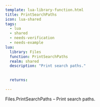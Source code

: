 ```yaml
---
template: lua-library-function.html
title: PrintSearchPaths
icon: lua-shared
tags:
  - lua
  - shared
  - needs-verification
  - needs-example
lua:
  library: Files
  function: PrintSearchPaths
  realm: shared
  description: "Print search paths."
  
  
  returns:
    
---
```


<div class="lua__search__keywords">
Files.PrintSearchPaths &#x2013; Print search paths.
</div>
